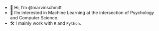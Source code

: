 - 👋 Hi, I’m @marvinschmitt
- 👀 I’m interested in Machine Learning at the intersection of Psychology and Computer Science.
- 🛠 I mainly work with `R` and `Python`.

<!---
marvinschmitt/marvinschmitt is a ✨ special ✨ repository because its `README.md` (this file) appears on your GitHub profile.
You can click the Preview link to take a look at your changes.
--->
